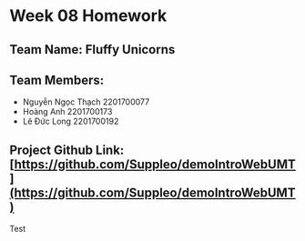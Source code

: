 # Week 08 Homework

## Team Name: Fluffy Unicorns

## Team Members:

- Nguyễn Ngọc Thạch 2201700077
- Hoàng Anh 2201700173
- Lê Đức Long 2201700192

## Project Github Link: [https://github.com/Suppleo/demoIntroWebUMT](https://github.com/Suppleo/demoIntroWebUMT)

Test